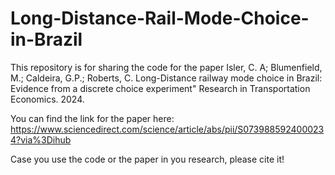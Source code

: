 # Long-Distance-Rail-Mode-Choice-in-Brazil
This repository is for sharing the code for the paper Isler, C. A; Blumenfield, M.; Caldeira, G.P.; Roberts, C. Long-Distance railway mode choice in Brazil: Evidence from a discrete choice experiment" Research in Transportation Economics. 2024. 

You can find the link for the paper here: https://www.sciencedirect.com/science/article/abs/pii/S0739885924000234?via%3Dihub

Case you use the code or the paper in you research, please cite it!

